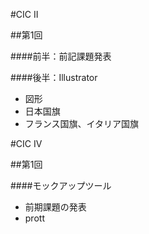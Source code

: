 #CIC II

##第1回

####前半：前記課題発表

####後半：Illustrator

- 図形
- 日本国旗
- フランス国旗、イタリア国旗


#CIC IV##第1回
####モックアップツール
- 前期課題の発表- prott

